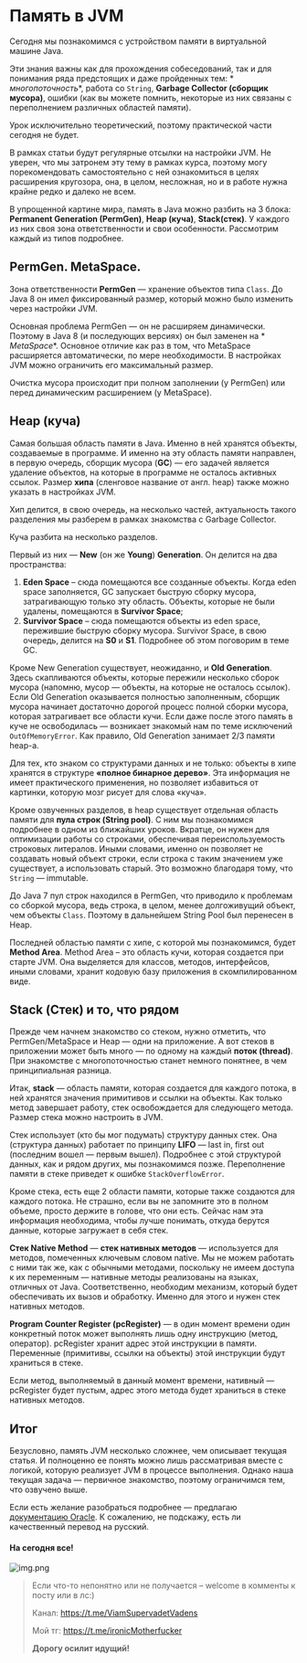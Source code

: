 # Память в JVM

Сегодня мы познакомимся с устройством памяти в виртуальной машине Java.

Эти знания важны как для прохождения собеседований, так и для понимания ряда предстоящих и даже пройденных тем: *
*многопоточность**, работа со `String`, **Garbage Collector (сборщик мусора)**, ошибки (как вы можете помнить, некоторые
из них связаны с переполнением различных областей памяти).

Урок исключительно теоретический, поэтому практической части сегодня не будет.

В рамках статьи будут регулярные отсылки на настройки JVM. Не уверен, что мы затронем эту тему в рамках курса, поэтому
могу порекомендовать самостоятельно с ней ознакомиться в целях расширения кругозора, она, в целом, несложная, но и в
работе нужна крайне редко и далеко не всем.

В упрощенной картине мира, память в Java можно разбить на 3 блока: **Permanent Generation (PermGen)**, **Heap (куча)**,
**Stack(стек)**. У каждого из них своя зона ответственности и свои особенности. Рассмотрим каждый из типов подробнее.

## PermGen. MetaSpace.

Зона ответственности **PermGen** — хранение объектов типа `Class`. До Java 8 он имел фиксированный размер, который можно
было изменить через настройки JVM.

Основная проблема PermGen — он не расширяем динамически. Поэтому в Java 8 (и последующих версиях) он был заменен на *
*MetaSpace**. Основное отличие как раз в том, что MetaSpace расширяется автоматически, по мере необходимости. В
настройках JVM можно ограничить его максимальный размер.

Очистка мусора происходит при полном заполнении (у PermGen) или перед динамическим расширением (у MetaSpace).

## Heap (куча)

Самая большая область памяти в Java. Именно в ней хранятся объекты, создаваемые в программе. И именно на эту область
памяти направлен, в первую очередь, сборщик мусора (**GC**) — его задачей является удаление объектов, на которые в
программе не осталось активных ссылок. Размер **хипа** (сленговое название от англ. heap) также можно указать в
настройках JVM.

Хип делится, в свою очередь, на несколько частей, актуальность такого разделения мы разберем в рамках знакомства с
Garbage Collector.

Куча разбита на несколько разделов.

Первый из них — **New** (он же **Young**) **Generation**. Он делится на два пространства:

1. **Eden Space** – сюда помещаются все созданные объекты. Когда eden space заполняется, GC запускает быструю сборку
   мусора, затрагивающую только эту область. Объекты, которые не были удалены, помещаются в **Survivor Space**;
2. **Survivor Space** – сюда помещаются объекты из eden space, пережившие быструю сборку мусора. Survivor Space, в свою
   очередь, делится на **S0** и **S1**. Подробнее об этом поговорим в теме GC.

Кроме New Generation существует, неожиданно, и **Old Generation**. Здесь скапливаются объекты, которые пережили
несколько сборок мусора (напомню, мусор — объекты, на которые не осталось ссылок). Если Old Generation оказывается
полностью заполненным, сборщик мусора начинает достаточно дорогой процесс полной сборки мусора, которая затрагивает все
области кучи. Если даже после этого память в куче не освободилась — возникает знакомый нам по теме
исключений `OutOfMemoryError`. Как правило, Old Generation занимает 2/3 памяти heap-а.

Для тех, кто знаком со структурами данных и не только: объекты в хипе хранятся в структуре **«полное бинарное дерево»**.
Эта информация не имеет практического применения, но позволяет избавиться от картинки, которую мозг рисует для слова
«куча».

Кроме озвученных разделов, в heap существует отдельная область памяти для **пула строк (String pool)**. С ним мы
познакомимся подробнее в одном из ближайших уроков. Вкратце, он нужен для оптимизации работы со строками, обеспечивая
переиспользуемость строковых литералов. Иными словами, именно он позволяет не создавать новый объект строки, если строка
с таким значением уже существует, а использовать старый. Это возможно благодаря тому, что `String` — immutable.

До Java 7 пул строк находился в PermGen, что приводило к проблемам со сборкой мусора, ведь строка, в целом, менее
долгоживущий объект, чем объекты `Class`. Поэтому в дальнейшем String Pool был перенесен в Heap.

Последней областью памяти с хипе, с которой мы познакомимся, будет **Method Area**. Method Area – это область кучи,
которая создается при старте JVM. Она выделяется для классов, методов, интерфейсов, иными словами, хранит кодовую базу
приложения в скомпилированном виде.

## Stack (Стек) и то, что рядом

Прежде чем начнем знакомство со стеком, нужно отметить, что PermGen/MetaSpace и Heap — одни на приложение. А вот стеков
в приложении может быть много — по одному на каждый **поток (thread)**. При знакомстве с многопоточностью станет немного
понятнее, в чем принципиальная разница.

Итак, **stack** — область памяти, которая создается для каждого потока, в ней хранятся значения примитивов и ссылки на
объекты. Как только метод завершает работу, стек освобождается для следующего метода. Размер стека можно настроить в
JVM.

Стек использует (кто бы мог подумать) структуру данных стек. Она (структура данных) работает по принципу **LIFO** — last
in, first out (последним вошел — первым вышел). Подробнее с этой структурой данных, как и рядом других, мы познакомимся
позже. Переполнение памяти в стеке приведет к ошибке `StackOverflowError`.

Кроме стека, есть еще 2 области памяти, которые также создаются для каждого потока. Не страшно, если вы не запомните это
в полном объеме, просто держите в голове, что они есть. Сейчас нам эта информация необходима, чтобы лучше понимать,
откуда берутся данные, которые загружает в себя стек.

**Стек Native Method** — **стек нативных методов** — используется для методов, помеченных ключевым словом native. Мы не
можем работать с ними так же, как с обычными методами, поскольку не имеем доступа к их переменным — нативные методы
реализованы на языках, отличных от Java. Соответственно, необходим механизм, который будет обеспечивать их вызов и
обработку. Именно для этого и нужен стек нативных методов.

**Program Counter Register (pcRegister)** — в один момент времени один конкретный поток может выполнять лишь одну
инструкцию (метод, оператор). pcRegister хранит адрес этой инструкции в памяти. Переменные (примитивы, ссылки на
объекты) этой инструкции будут храниться в стеке.

Если метод, выполняемый в данный момент времени, нативный — pcRegister будет пустым, адрес этого метода будет храниться
в стеке нативных методов.

## Итог

Безусловно, память JVM несколько сложнее, чем описывает текущая статья. И полноценно ее понять можно лишь рассматривая
вместе с логикой, которую реализует JVM в процессе выполнения. Однако наша текущая задача — первичное знакомство,
поэтому ограничимся тем, что озвучено выше.

Если есть желание разобраться подробнее — предлагаю 
[документацию Oracle](https://docs.oracle.com/javase/specs/jvms/se8/html/jvms-2.html). 
К сожалению, не подскажу, есть ли качественный перевод на русский.

#### На сегодня все!

![img.png](../../../commonmedia/justTheoryFooter.png)

> Если что-то непонятно или не получается – welcome в комменты к посту или в лс:)
>
> Канал: https://t.me/ViamSupervadetVadens
>
> Мой тг: https://t.me/ironicMotherfucker
>
> **Дорогу осилит идущий!**